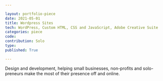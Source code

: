 ```yaml
---

layout: portfolio-piece
date: 2021-05-01
title: Wordpress Sites
tech: WordPress, Custom HTML, CSS and JavaScript, Adobe Creative Suite
categories: piece
code: 
contribution: Solo
type: 
published: True

---
```

Design and development, helping small businesses, non-profits and solo-preneurs make the most of their presence off and online. 
